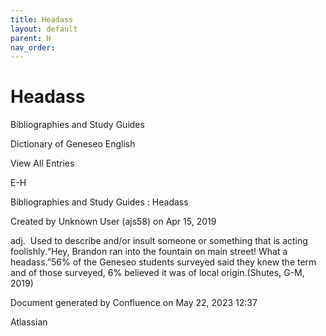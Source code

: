 ```yaml
---
title: Headass
layout: default
parent: H
nav_order:
---
```


# Headass

Bibliographies and Study Guides

Dictionary of Geneseo English

View All Entries

E-H

Bibliographies and Study Guides : Headass

Created by  Unknown User (ajs58) on Apr 15, 2019

adj.  Used to describe and/or insult someone or something that is acting foolishly.“Hey, Brandon ran into the fountain on main street! What a headass.”56% of the Geneseo students surveyed said they knew the term and of those surveyed, 6% believed it was of local origin.(Shutes, G-M, 2019)

Document generated by Confluence on May 22, 2023 12:37

Atlassian
